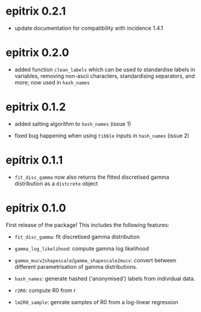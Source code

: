 # epitrix 0.2.1

- update documentation for compatibility with incidence 1.4.1

# epitrix 0.2.0

- added function `clean_labels` which can be used to standardise labels in variables,
  removing non-ascii characters, standardising separators, and more; now used in
  `hash_names`
  


# epitrix 0.1.2

- added salting algorithm to `hash_names` (issue 1)

- fixed bug happening when using `tibble` inputs in `hash_names` (issue 2)



# epitrix 0.1.1

- `fit_disc_gamma` now also returns the fitted discretised gamma distribution as
  a `distcrete` object



# epitrix 0.1.0

First release of the package! This includes the following features:

- `fit_disc_gamma`: fit discretised gamma distribution

- `gamma_log_likelihood`: compute gamma log likelihood

- `gamma_mucv2shapescale`/`gamma_shapescale2mucv`: convert between different
  parametrisation of gamma distributions.

- `hash_names`: generate hashed ('anonymised') labels from individual data.

- `r2R0`: compute R0 from r

- `lm2R0_sample`: genrate samples of R0 from a log-linear regression




